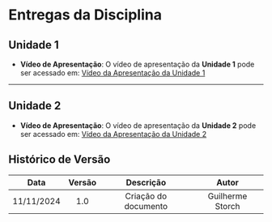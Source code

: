 # Entregas da Disciplina

## Unidade 1

- **Vídeo de Apresentação**: O vídeo de apresentação da **Unidade 1** pode ser acessado em: 
[Vídeo da Apresentação da Unidade 1](https://youtu.be/IyeuU7ALdTI)

---
## Unidade 2

- **Vídeo de Apresentação**: O vídeo de apresentação da **Unidade 2** pode ser acessado em:
[Vídeo da Apresentação da Unidade 2](https://youtu.be/uh6cnl3GSMU)

##  Histórico de Versão

| **Data** | **Versão** | **Descrição** | **Autor** |
| :--------: | :--------: | :--------:  | :--------: | 
|      11/11/2024      |      1.0      |      Criação do documento       |     Guilherme Storch     |